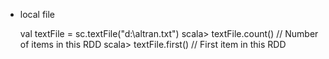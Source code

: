 
 - local file

    val textFile = sc.textFile("d:\\altran.txt")
    scala> textFile.count() // Number of items in this RDD
    scala> textFile.first() // First item in this RDD